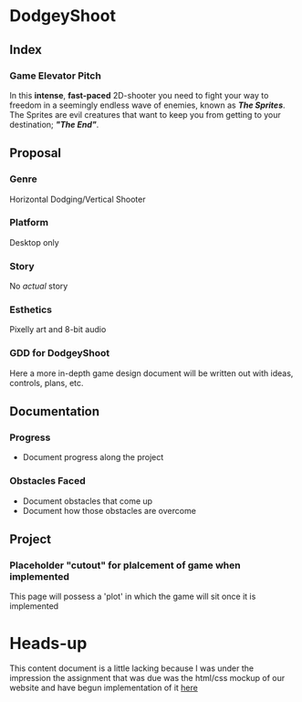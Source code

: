 # DodgeyShoot

## Index
### Game Elevator Pitch
In this **intense**, **fast-paced** 2D-shooter you need to fight your way to freedom in a seemingly endless wave of enemies, known as **_The Sprites_**. The Sprites are evil creatures that want to keep you from getting to your destination; **_"The End"_**.

## Proposal
### Genre
Horizontal Dodging/Vertical Shooter
### Platform
Desktop only
### Story
No _actual_ story
### Esthetics
Pixelly art and 8-bit audio
### GDD for DodgeyShoot
Here a more in-depth game design document will be written out with ideas, controls, plans, etc.

## Documentation
### Progress
* Document progress along the project

### Obstacles Faced
* Document obstacles that come up
* Document how those obstacles are overcome

## Project
### Placeholder "cutout" for plalcement of game when implemented
This page will possess a 'plot' in which the game will sit once it is implemented

# Heads-up
This content document is a little lacking because I was under the impression the assignment that was due was the html/css mockup of our website and have begun implementation of it [here](https://people.rit.edu/wjb5377/230/project1/)